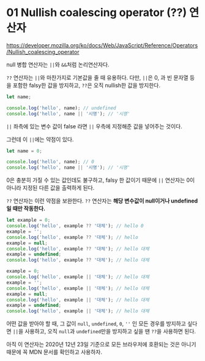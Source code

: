 # 01 Nullish coalescing operator (??) 연산자 

https://developer.mozilla.org/ko/docs/Web/JavaScript/Reference/Operators/Nullish_coalescing_operator

null 병합 연산자는 `||`와 `&&`처럼 논리연산자다.

`??` 연산자는 `||`와 마찬가지로 기본값을 줄 때 유용하다. 다만, `||`은 0, 과 빈 문자열 등을 포함한 falsy한 값을 방지하고, `??`은 오직 nullish한 값을 방지한다.

```js
let name;

console.log('hello', name); // undefined
console.log('hello', name || '시명'); // '시명'
```

`||` 좌측에 있는 변수 값이 false 라면 `||` 우측에 지정해준 값을 넣어주는 것이다.

그런데 이 `||`에는 약점이 있다.

```js
let name = 0;

console.log('hello', name); // 0
console.log('hello', name || '시명'); // '시명'
```

0은 충분히 가질 수 있는 값인데도 불구하고, falsy 한 값이기 때문에 `||` 연산자는 0이 아니라 지정된 다른 값을 출력하게 된다.

`??` 연산자는 이런 약점을 보완한다. `??` 연산자는 **해당 변수값이 null이거나 undefined일 때만 작동한다.**

```js
let example = 0;
console.log('hello', example ?? '대체'); // hello 0
example = '';
console.log('hello', example ?? '대체'); // hello 
example = null;
console.log('hello', example ?? '대체'); // hello 대체
example = undefined;
console.log('hello', example ?? '대체'); // hello 대체

example = 0;
console.log('hello', example || '대체'); // hello 대체
example = '';
console.log('hello', example || '대체'); // hello 대체
example = null;
console.log('hello', example || '대체'); // hello 대체
example = undefined;
console.log('hello', example || '대체'); // hello 대체
```

어떤 값을 받아야 할 때, 그 값이 `null`, `undefined`, `0`, `''` 인 모든 경우를 방지하고 싶다면 `||`을 사용하고, 오직 `null`과 `undefined`만을 방지하고 싶을 땐 `??`을 사용하면 된다.

아직 이 연산자는 2020년 12년 23일 기준으로 모든 브라우저에 호환되는 것은 아니기 때문에 꼭 MDN 문서를 확인하고 사용하자.